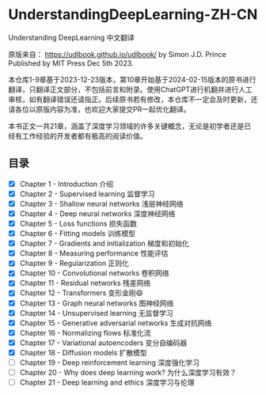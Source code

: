 
# UnderstandingDeepLearning-ZH-CN
Understanding DeepLearning 中文翻译

原版来自： https://udlbook.github.io/udlbook/
by Simon J.D. Prince  
Published by MIT Press Dec 5th 2023.

本仓库1-9章基于2023-12-23版本，第10章开始基于2024-02-15版本的原书进行翻译，只翻译正文部分，不包括前言和附录。使用ChatGPT进行机翻并进行人工审核，如有翻译错误还请指正。后续原书若有修改，本仓库不一定会及时更新，还请各位以原版内容为准，也欢迎大家提交PR一起优化翻译。

本书正文一共21章，涵盖了深度学习领域的许多关键概念，无论是初学者还是已经有工作经验的开发者都有极高的阅读价值。
## 目录
- [x] Chapter 1 - Introduction 介绍
- [x] Chapter 2 - Supervised learning 监督学习
- [x] Chapter 3 - Shallow neural networks 浅层神经网络
- [x] Chapter 4 - Deep neural networks 深度神经网络
- [x] Chapter 5 - Loss functions 损失函数
- [x] Chapter 6 - Fitting models 训练模型
- [x] Chapter 7 - Gradients and initialization 梯度和初始化
- [x] Chapter 8 - Measuring performance 性能评估
- [x] Chapter 9 - Regularization 正则化
- [x] Chapter 10 - Convolutional networks 卷积网络
- [x] Chapter 11 - Residual networks 残差网络
- [x] Chapter 12 - Transformers 变形金刚😄
- [x] Chapter 13 - Graph neural networks 图神经网络
- [x] Chapter 14 - Unsupervised learning 无监督学习
- [x] Chapter 15 - Generative adversarial networks 生成对抗网络
- [x] Chapter 16 - Normalizing flows 标准化流
- [x] Chapter 17 - Variational autoencoders 变分自编码器
- [x] Chapter 18 - Diffusion models 扩散模型
- [ ] Chapter 19 - Deep reinforcement learning 深度强化学习
- [ ] Chapter 20 - Why does deep learning work? 为什么深度学习有效？
- [ ] Chapter 21 - Deep learning and ethics 深度学习与伦理
